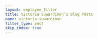 ```yaml
---
layout: employee_filter
title: Victoria Suwardiman’s Blog Posts
name: victoria-suwardiman
filter_type: post
skip_index: true
---
```

